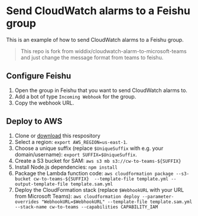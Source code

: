 # Send CloudWatch alarms to a Feishu group

This is an example of how to send CloudWatch alarms to a Feishu group. 

> This repo is fork from widdix/cloudwatch-alarm-to-microsoft-teams and just change the message format from teams to feishu.

## Configure Feishu

1. Open the group in Feishu that you want to send CloudWatch alarms to.
1. Add a bot of type `Incoming Webhook` for the group.
1. Copy the webhook URL.

## Deploy to AWS

1. Clone or [download](https://github.com/jolestar/cloudwatch-alarm-to-feishu/zipball/master/) this respository
1. Select a region: `export AWS_REGION=us-east-1`.
1. Choose a unique suffix (replace `$UniqueSuffix` with e.g. your domain/username): `export SUFFIX=$UniqueSuffix`.
2. Create a S3 bucket for SAM: `aws s3 mb s3://cw-to-teams-${SUFFIX}`
3. Install Node.js dependencies: `npm install`
4. Package the Lambda function code: `aws cloudformation package --s3-bucket cw-to-teams-${SUFFIX}  --template-file template.yml --output-template-file template.sam.yml`
5. Deploy the CloudFormation stack (replace `$WebhookURL` with your URL from Microsoft Teams): `aws cloudformation deploy --parameter-overrides "WebhookURL=$WebhookURL" --template-file template.sam.yml --stack-name cw-to-teams --capabilities CAPABILITY_IAM`
